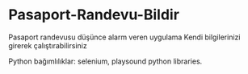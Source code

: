 # Pasaport-Randevu-Bildir

Pasaport randevusu düşünce alarm veren uygulama
Kendi bilgilerinizi girerek çalıştırabilirsiniz

Python bağımlılıklar: selenium, playsound python libraries.
